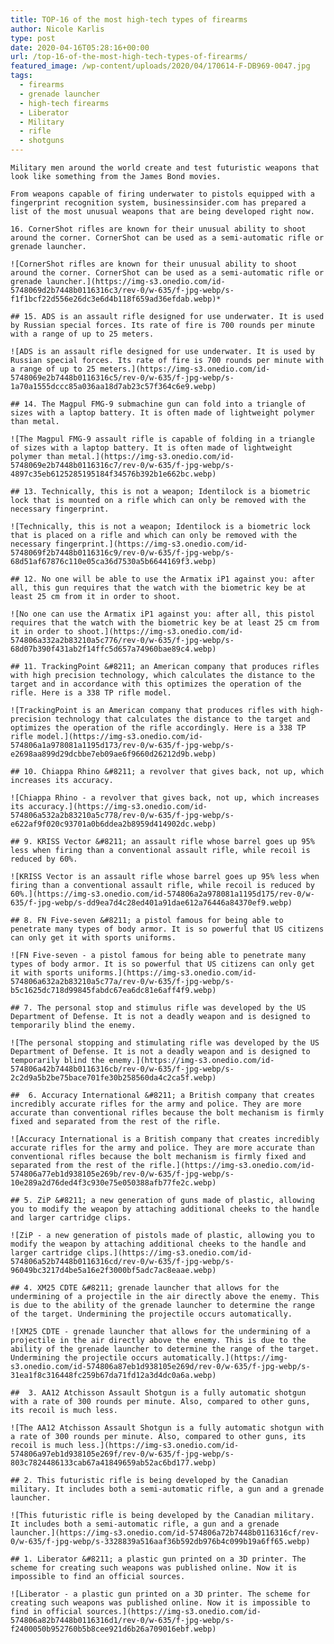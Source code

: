 ```yaml
---
title: TOP-16 of the most high-tech types of firearms
author: Nicole Karlis
type: post
date: 2020-04-16T05:28:16+00:00
url: /top-16-of-the-most-high-tech-types-of-firearms/
featured_image: /wp-content/uploads/2020/04/170614-F-DB969-0047.jpg
tags:
  - firearms
  - grenade launcher
  - high-tech firearms
  - Liberator
  - Military
  - rifle
  - shotguns
---
```

    Military men around the world create and test futuristic weapons that look like something from the James Bond movies.

    From weapons capable of firing underwater to pistols equipped with a fingerprint recognition system, businessinsider.com has prepared a list of the most unusual weapons that are being developed right now.

    16. CornerShot rifles are known for their unusual ability to shoot around the corner. CornerShot can be used as a semi-automatic rifle or grenade launcher.
   
    ![CornerShot rifles are known for their unusual ability to shoot around the corner. CornerShot can be used as a semi-automatic rifle or grenade launcher.](https://img-s3.onedio.com/id-5748069d2b7448b0116316c3/rev-0/w-635/f-jpg-webp/s-f1f1bcf22d556e26dc3e6d4b118f659ad36efdab.webp)*
    
	## 15. ADS is an assault rifle designed for use underwater. It is used by Russian special forces. Its rate of fire is 700 rounds per minute with a range of up to 25 meters.

	![ADS is an assault rifle designed for use underwater. It is used by Russian special forces. Its rate of fire is 700 rounds per minute with a range of up to 25 meters.](https://img-s3.onedio.com/id-5748069e2b7448b0116316c5/rev-0/w-635/f-jpg-webp/s-1a70a1555dccc85a036aa18d7ab23c57f364c6e9.webp)

	## 14. The Magpul FMG-9 submachine gun can fold into a triangle of sizes with a laptop battery. It is often made of lightweight polymer than metal.
    
	![The Magpul FMG-9 assault rifle is capable of folding in a triangle of sizes with a laptop battery. It is often made of lightweight polymer than metal.](https://img-s3.onedio.com/id-5748069e2b7448b0116316c7/rev-0/w-635/f-jpg-webp/s-4897c35eb6125285195184f34576b392b1e662bc.webp)
    
	## 13. Technically, this is not a weapon; Identilock is a biometric lock that is mounted on a rifle which can only be removed with the necessary fingerprint.
    
	![Technically, this is not a weapon; Identilock is a biometric lock that is placed on a rifle and which can only be removed with the necessary fingerprint.](https://img-s3.onedio.com/id-5748069f2b7448b0116316c9/rev-0/w-635/f-jpg-webp/s-68d51af67876c110e05ca36d7530a5b6644169f3.webp)
    
	## 12. No one will be able to use the Armatix iP1 against you: after all, this gun requires that the watch with the biometric key be at least 25 cm from it in order to shoot.
    
	![No one can use the Armatix iP1 against you: after all, this pistol requires that the watch with the biometric key be at least 25 cm from it in order to shoot.](https://img-s3.onedio.com/id-574806a332a2b83210a5c776/rev-0/w-635/f-jpg-webp/s-68d07b390f431ab2f14ffc5d657a74960bae89c4.webp)
    
	## 11. TrackingPoint &#8211; an American company that produces rifles with high precision technology, which calculates the distance to the target and in accordance with this optimizes the operation of the rifle. Here is a 338 TP rifle model.
    
	![TrackingPoint is an American company that produces rifles with high-precision technology that calculates the distance to the target and optimizes the operation of the rifle accordingly. Here is a 338 TP rifle model.](https://img-s3.onedio.com/id-574806a1a978081a1195d173/rev-0/w-635/f-jpg-webp/s-e2698aa899d29dcbbe7eb09ae6f9660d26212d9b.webp)
    
	## 10. Chiappa Rhino &#8211; a revolver that gives back, not up, which increases its accuracy.
    
	![Chiappa Rhino - a revolver that gives back, not up, which increases its accuracy.](https://img-s3.onedio.com/id-574806a532a2b83210a5c778/rev-0/w-635/f-jpg-webp/s-e622af9f020c93701a0b6ddea2b8959d414902dc.webp)
    
	## 9. KRISS Vector &#8211; an assault rifle whose barrel goes up 95% less when firing than a conventional assault rifle, while recoil is reduced by 60%.
    
	![KRISS Vector is an assault rifle whose barrel goes up 95% less when firing than a conventional assault rifle, while recoil is reduced by 60%.](https://img-s3.onedio.com/id-574806a2a978081a1195d175/rev-0/w-635/f-jpg-webp/s-dd9ea7d4c28ed401a91dae612a76446a84370ef9.webp)
    
	## 8. FN Five-seven &#8211; a pistol famous for being able to penetrate many types of body armor. It is so powerful that US citizens can only get it with sports uniforms.
    
	![FN Five-seven - a pistol famous for being able to penetrate many types of body armor. It is so powerful that US citizens can only get it with sports uniforms.](https://img-s3.onedio.com/id-574806a632a2b83210a5c77a/rev-0/w-635/f-jpg-webp/s-b5c1625dc718d99845fabdc67ea6dc81e6aff4f9.webp)
    
	## 7. The personal stop and stimulus rifle was developed by the US Department of Defense. It is not a deadly weapon and is designed to temporarily blind the enemy.
    
	![The personal stopping and stimulating rifle was developed by the US Department of Defense. It is not a deadly weapon and is designed to temporarily blind the enemy.](https://img-s3.onedio.com/id-574806a42b7448b0116316cb/rev-0/w-635/f-jpg-webp/s-2c2d9a5b2be75bace701fe30b258560da4c2ca5f.webp)    
    
	##  6. Accuracy International &#8211; a British company that creates incredibly accurate rifles for the army and police. They are more accurate than conventional rifles because the bolt mechanism is firmly fixed and separated from the rest of the rifle.
    
	![Accuracy International is a British company that creates incredibly accurate rifles for the army and police. They are more accurate than conventional rifles because the bolt mechanism is firmly fixed and separated from the rest of the rifle.](https://img-s3.onedio.com/id-574806a77eb1d938105e269b/rev-0/w-635/f-jpg-webp/s-10e289a2d76ded4f3c930e75e050388afb77fe2c.webp)
    
	## 5. ZiP &#8211; a new generation of guns made of plastic, allowing you to modify the weapon by attaching additional cheeks to the handle and larger cartridge clips.
    
	![ZiP - a new generation of pistols made of plastic, allowing you to modify the weapon by attaching additional cheeks to the handle and larger cartridge clips.](https://img-s3.onedio.com/id-574806a52b7448b0116316cd/rev-0/w-635/f-jpg-webp/s-96049bc3217d4be5a16e2f3000bf5adc7ac8eaae.webp)
    
	## 4. XM25 CDTE &#8211; grenade launcher that allows for the undermining of a projectile in the air directly above the enemy. This is due to the ability of the grenade launcher to determine the range of the target. Undermining the projectile occurs automatically.
    
	![XM25 CDTE - grenade launcher that allows for the undermining of a projectile in the air directly above the enemy. This is due to the ability of the grenade launcher to determine the range of the target. Undermining the projectile occurs automatically.](https://img-s3.onedio.com/id-574806a87eb1d938105e269d/rev-0/w-635/f-jpg-webp/s-31ea1f8c316448fc259b67da71fd12a3d4dc0a6a.webp)
    
	##  3. AA12 Atchisson Assault Shotgun is a fully automatic shotgun with a rate of 300 rounds per minute. Also, compared to other guns, its recoil is much less.
    
	![The AA12 Atchisson Assault Shotgun is a fully automatic shotgun with a rate of 300 rounds per minute. Also, compared to other guns, its recoil is much less.](https://img-s3.onedio.com/id-574806a97eb1d938105e269f/rev-0/w-635/f-jpg-webp/s-803c7824486133cab67a41849659ab52ac6bd177.webp)
    
	## 2. This futuristic rifle is being developed by the Canadian military. It includes both a semi-automatic rifle, a gun and a grenade launcher.
    
	![This futuristic rifle is being developed by the Canadian military. It includes both a semi-automatic rifle, a gun and a grenade launcher.](https://img-s3.onedio.com/id-574806a72b7448b0116316cf/rev-0/w-635/f-jpg-webp/s-3328839a516aaf36b592db976b4c099b19a6ff65.webp)    
    
	## 1. Liberator &#8211; a plastic gun printed on a 3D printer. The scheme for creating such weapons was published online. Now it is impossible to find an official sources.
    
	![Liberator - a plastic gun printed on a 3D printer. The scheme for creating such weapons was published online. Now it is impossible to find in official sources.](https://img-s3.onedio.com/id-574806a82b7448b0116316d1/rev-0/w-635/f-jpg-webp/s-f2400050b952760b5b8cee921d6b26a709016ebf.webp)
    